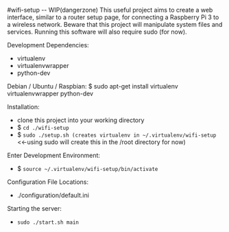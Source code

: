 #wifi-setup  -- WIP(dangerzone)
This useful project aims to create a web interface, similar to a router setup page, for connecting a Raspberry Pi 3 to a wireless network.
Beware that this project will manipulate system files and services. Running this software will also require sudo (for now).

Development Dependencies:
  - virtualenv
  - virtualenvwrapper
  - python-dev

  Debian / Ubuntu / Raspbian:  $  sudo apt-get install virtualenv virtualenvwrapper python-dev

Installation:
  - clone this project into your working directory
  - $ `cd ./wifi-setup`
  - $ `sudo ./setup.sh (creates virtualenv in ~/.virtualenv/wifi-setup`  <<-using sudo will create this in the /root directory for now)

Enter Development Environment:
  - $ `source ~/.virtualenv/wifi-setup/bin/activate`

Configuration File Locations:
  - ./configuration/default.ini

Starting the server:
  - `sudo ./start.sh main`
